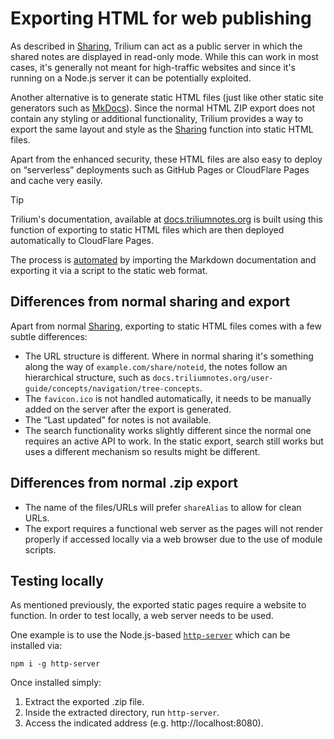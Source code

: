 # Exporting HTML for web publishing
As described in <a class="reference-link" href="../Sharing.md">Sharing</a>, Trilium can act as a public server in which the shared notes are displayed in read-only mode. While this can work in most cases, it's generally not meant for high-traffic websites and since it's running on a Node.js server it can be potentially exploited.

Another alternative is to generate static HTML files (just like other static site generators such as [MkDocs](https://www.mkdocs.org/)). Since the normal HTML ZIP export does not contain any styling or additional functionality, Trilium provides a way to export the same layout and style as the <a class="reference-link" href="../Sharing.md">Sharing</a> function into static HTML files.

Apart from the enhanced security, these HTML files are also easy to deploy on “serverless” deployments such as GitHub Pages or CloudFlare Pages and cache very easily.

> [!TIP]
> Trilium's documentation, available at [docs.triliumnotes.org](https://docs.triliumnotes.org/) is built using this function of exporting to static HTML files which are then deployed automatically to CloudFlare Pages.
> 
> The process is [automated](https://github.com/TriliumNext/Trilium/blob/main/apps/edit-docs/src/build-docs.ts) by importing the Markdown documentation and exporting it via a script to the static web format.

## Differences from normal sharing and export

Apart from normal <a class="reference-link" href="../Sharing.md">Sharing</a>, exporting to static HTML files comes with a few subtle differences:

*   The URL structure is different. Where in normal sharing it's something along the way of `example.com/share/noteid`, the notes follow an hierarchical structure, such as `docs.triliumnotes.org/user-guide/concepts/navigation/tree-concepts`.
*   The `favicon.ico` is not handled automatically, it needs to be manually added on the server after the export is generated.
*   The “Last updated” for notes is not available.
*   The search functionality works slightly different since the normal one requires an active API to work. In the static export, search still works but uses a different mechanism so results might be different.

## Differences from normal .zip export

*   The name of the files/URLs will prefer `shareAlias` to allow for clean URLs.
*   The export requires a functional web server as the pages will not render properly if accessed locally via a web browser due to the use of module scripts.

## Testing locally

As mentioned previously, the exported static pages require a website to function. In order to test locally, a web server needs to be used.

One example is to use the Node.js-based [`http-server`](https://www.npmjs.com/package/http-server) which can be installed via:

```
npm i -g http-server
```

Once installed simply:

1.  Extract the exported .zip file.
2.  Inside the extracted directory, run `http-server`.
3.  Access the indicated address (e.g. http://localhost:8080).
